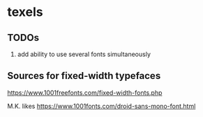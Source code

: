 # texels

## TODOs

1. add ability to use several fonts simultaneously

## Sources for fixed-width typefaces

https://www.1001freefonts.com/fixed-width-fonts.php

M.K. likes https://www.1001fonts.com/droid-sans-mono-font.html
